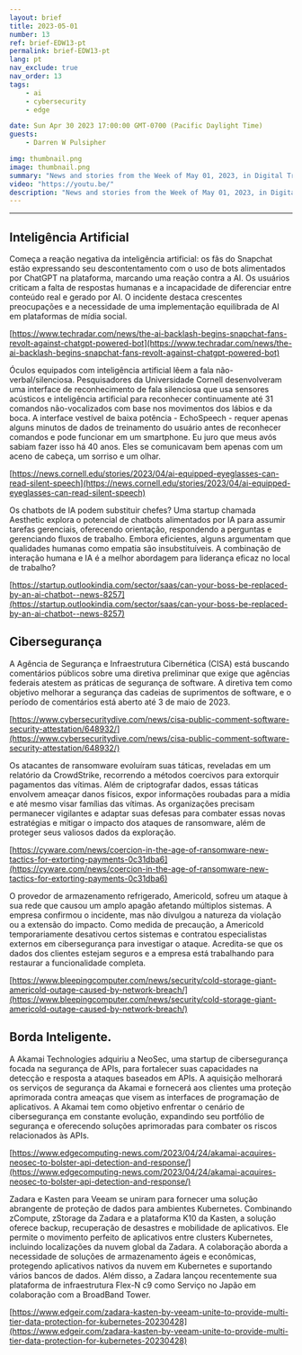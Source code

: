 ```yaml
---
layout: brief
title: 2023-05-01
number: 13
ref: brief-EDW13-pt
permalink: brief-EDW13-pt
lang: pt
nav_exclude: true
nav_order: 13
tags:
    - ai
    - cybersecurity
    - edge

date: Sun Apr 30 2023 17:00:00 GMT-0700 (Pacific Daylight Time)
guests:
    - Darren W Pulsipher

img: thumbnail.png
image: thumbnail.png
summary: "News and stories from the Week of May 01, 2023, in Digital Transformation, including cyberattacks and intelligent edge, non-verbal communication AI, and company merges in the IoT space."
video: "https://youtu.be/"
description: "News and stories from the Week of May 01, 2023, in Digital Transformation, including cyberattacks and intelligent edge, non-verbal communication AI, and company merges in the IoT space."
---
```






---

## Inteligência Artificial

Começa a reação negativa da inteligência artificial: os fãs do Snapchat estão expressando seu descontentamento com o uso de bots alimentados por ChatGPT na plataforma, marcando uma reação contra a AI. Os usuários criticam a falta de respostas humanas e a incapacidade de diferenciar entre conteúdo real e gerado por AI. O incidente destaca crescentes preocupações e a necessidade de uma implementação equilibrada de AI em plataformas de mídia social.

[https://www.techradar.com/news/the-ai-backlash-begins-snapchat-fans-revolt-against-chatgpt-powered-bot](https://www.techradar.com/news/the-ai-backlash-begins-snapchat-fans-revolt-against-chatgpt-powered-bot)

Óculos equipados com inteligência artificial lêem a fala não-verbal/silenciosa. Pesquisadores da Universidade Cornell desenvolveram uma interface de reconhecimento de fala silenciosa que usa sensores acústicos e inteligência artificial para reconhecer continuamente até 31 comandos não-vocalizados com base nos movimentos dos lábios e da boca. A interface vestível de baixa potência - EchoSpeech - requer apenas alguns minutos de dados de treinamento do usuário antes de reconhecer comandos e pode funcionar em um smartphone. Eu juro que meus avós sabiam fazer isso há 40 anos. Eles se comunicavam bem apenas com um aceno de cabeça, um sorriso e um olhar.

[https://news.cornell.edu/stories/2023/04/ai-equipped-eyeglasses-can-read-silent-speech](https://news.cornell.edu/stories/2023/04/ai-equipped-eyeglasses-can-read-silent-speech)

Os chatbots de IA podem substituir chefes? Uma startup chamada Aesthetic explora o potencial de chatbots alimentados por IA para assumir tarefas gerenciais, oferecendo orientação, respondendo a perguntas e gerenciando fluxos de trabalho. Embora eficientes, alguns argumentam que qualidades humanas como empatia são insubstituíveis. A combinação de interação humana e IA é a melhor abordagem para liderança eficaz no local de trabalho?

[https://startup.outlookindia.com/sector/saas/can-your-boss-be-replaced-by-an-ai-chatbot--news-8257](https://startup.outlookindia.com/sector/saas/can-your-boss-be-replaced-by-an-ai-chatbot--news-8257)

## Cibersegurança

A Agência de Segurança e Infraestrutura Cibernética (CISA) está buscando comentários públicos sobre uma diretiva preliminar que exige que agências federais atestem as práticas de segurança de software. A diretiva tem como objetivo melhorar a segurança das cadeias de suprimentos de software, e o período de comentários está aberto até 3 de maio de 2023.

[https://www.cybersecuritydive.com/news/cisa-public-comment-software-security-attestation/648932/](https://www.cybersecuritydive.com/news/cisa-public-comment-software-security-attestation/648932/)

Os atacantes de ransomware evoluíram suas táticas, reveladas em um relatório da CrowdStrike, recorrendo a métodos coercivos para extorquir pagamentos das vítimas. Além de criptografar dados, essas táticas envolvem ameaçar danos físicos, expor informações roubadas para a mídia e até mesmo visar famílias das vítimas. As organizações precisam permanecer vigilantes e adaptar suas defesas para combater essas novas estratégias e mitigar o impacto dos ataques de ransomware, além de proteger seus valiosos dados da exploração.

[https://cyware.com/news/coercion-in-the-age-of-ransomware-new-tactics-for-extorting-payments-0c31dba6](https://cyware.com/news/coercion-in-the-age-of-ransomware-new-tactics-for-extorting-payments-0c31dba6)

O provedor de armazenamento refrigerado, Americold, sofreu um ataque à sua rede que causou um amplo apagão afetando múltiplos sistemas. A empresa confirmou o incidente, mas não divulgou a natureza da violação ou a extensão do impacto. Como medida de precaução, a Americold temporariamente desativou certos sistemas e contratou especialistas externos em cibersegurança para investigar o ataque. Acredita-se que os dados dos clientes estejam seguros e a empresa está trabalhando para restaurar a funcionalidade completa.

[https://www.bleepingcomputer.com/news/security/cold-storage-giant-americold-outage-caused-by-network-breach/](https://www.bleepingcomputer.com/news/security/cold-storage-giant-americold-outage-caused-by-network-breach/)

## Borda Inteligente.

A Akamai Technologies adquiriu a NeoSec, uma startup de cibersegurança focada na segurança de APIs, para fortalecer suas capacidades na detecção e resposta a ataques baseados em APIs. A aquisição melhorará os serviços de segurança da Akamai e fornecerá aos clientes uma proteção aprimorada contra ameaças que visem as interfaces de programação de aplicativos. A Akamai tem como objetivo enfrentar o cenário de cibersegurança em constante evolução, expandindo seu portfólio de segurança e oferecendo soluções aprimoradas para combater os riscos relacionados às APIs.

[https://www.edgecomputing-news.com/2023/04/24/akamai-acquires-neosec-to-bolster-api-detection-and-response/](https://www.edgecomputing-news.com/2023/04/24/akamai-acquires-neosec-to-bolster-api-detection-and-response/)

Zadara e Kasten para Veeam se uniram para fornecer uma solução abrangente de proteção de dados para ambientes Kubernetes. Combinando zCompute, zStorage da Zadara e a plataforma K10 da Kasten, a solução oferece backup, recuperação de desastres e mobilidade de aplicativos. Ele permite o movimento perfeito de aplicativos entre clusters Kubernetes, incluindo localizações da nuvem global da Zadara. A colaboração aborda a necessidade de soluções de armazenamento ágeis e econômicas, protegendo aplicativos nativos da nuvem em Kubernetes e suportando vários bancos de dados. Além disso, a Zadara lançou recentemente sua plataforma de infraestrutura Flex-N c9 como Serviço no Japão em colaboração com a BroadBand Tower.

[https://www.edgeir.com/zadara-kasten-by-veeam-unite-to-provide-multi-tier-data-protection-for-kubernetes-20230428](https://www.edgeir.com/zadara-kasten-by-veeam-unite-to-provide-multi-tier-data-protection-for-kubernetes-20230428)


